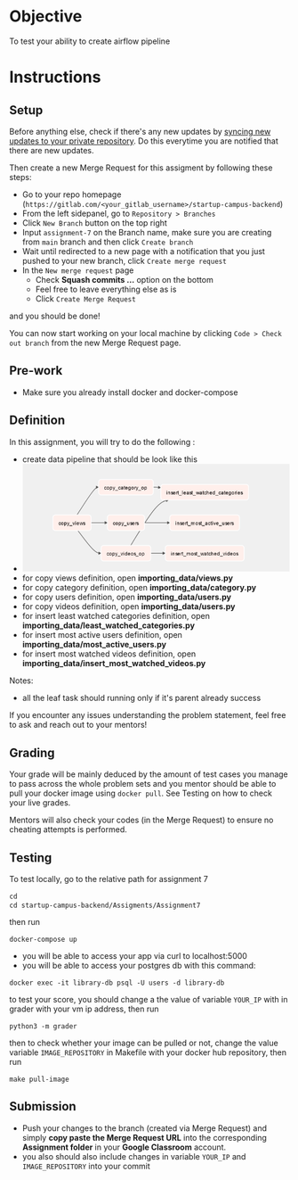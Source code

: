 # Objective

To test your ability to create airflow pipeline

# Instructions

## Setup

Before anything else, check if there's any new updates by [syncing new updates to your private repository](https://gitlab.com/startupcampus.be/startup-campus-backend#sync-repository). Do this everytime you are notified that there are new updates.

Then create a new Merge Request for this assigment by following these steps:
- Go to your repo homepage (`https://gitlab.com/<your_gitlab_username>/startup-campus-backend`)
- From the left sidepanel, go to `Repository > Branches`
- Click `New Branch` button on the top right
- Input `assignment-7` on the Branch name, make sure you are creating from `main` branch and then click `Create branch`
- Wait until redirected to a new page with a notification that you just pushed to your new branch, click `Create merge request`
- In the `New merge request` page
  - Check **Squash commits ...** option on the bottom
  - Feel free to leave everything else as is
  - Click `Create Merge Request`

and you should be done! 

You can now start working on your local machine by clicking  `Code > Check out branch` from the new Merge Request page.

## Pre-work

- Make sure you already install docker and docker-compose

## Definition

In this assignment, you will try to do the following :
- create data pipeline that should be look like this
- ![](../..//images/airflowexample.png)
- for copy views definition, open **importing_data/views.py**
- for copy category definition, open **importing_data/category.py**
- for copy users definition, open **importing_data/users.py**
- for copy videos definition, open **importing_data/users.py**
- for insert least watched categories definition, open **importing_data/least_watched_categories.py**
- for insert most active users definition, open **importing_data/most_active_users.py**
- for insert most watched videos definition, open **importing_data/insert_most_watched_videos.py**

Notes:
- all the leaf task should running only if it's parent already success

If you encounter any issues understanding the problem statement, feel free to ask and reach out to your mentors!

## Grading

Your grade will be mainly deduced by the amount of test cases you manage to pass across the whole problem sets and you mentor should be able to pull your docker image using `docker pull`. See Testing on how to check your live grades.

Mentors will also check your codes (in the Merge Request) to ensure no cheating attempts is performed.

## Testing

To test locally, go to the relative path for assignment 7
```
cd
cd startup-campus-backend/Assigments/Assignment7
```

then run
```
docker-compose up
```

- you will be able to access your app via curl to localhost:5000
- you will be able to access your postgres db with this command:
```
docker exec -it library-db psql -U users -d library-db

```
to test your score, you should change a the value of  variable `YOUR_IP` with in grader with your vm ip address, then run

```
python3 -m grader
```

then to check whether your image can be pulled or not, change the value variable `IMAGE_REPOSITORY` in Makefile with your docker hub repository, then run

```
make pull-image
```

## Submission

- Push your changes to the branch (created via Merge Request) and simply **copy paste the Merge Request URL** into the corresponding **Assignment folder** in your **Google Classroom** account.
- you also should also include changes in variable `YOUR_IP` and `IMAGE_REPOSITORY` into your commit
